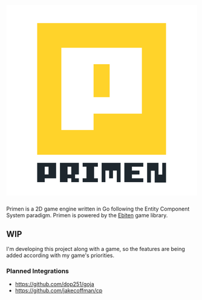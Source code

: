 # ![Primen](assets/primen_logo.svg)

Primen is a 2D game engine written in Go following the Entity Component System paradigm. Primen is powered by the [Ebiten](https://github.com/hajimehoshi/ebiten) game library.

## WIP
I'm developing this project along with a game, so the features are being added according with my game's priorities.

### Planned Integrations

* https://github.com/dop251/goja
* https://github.com/jakecoffman/cp